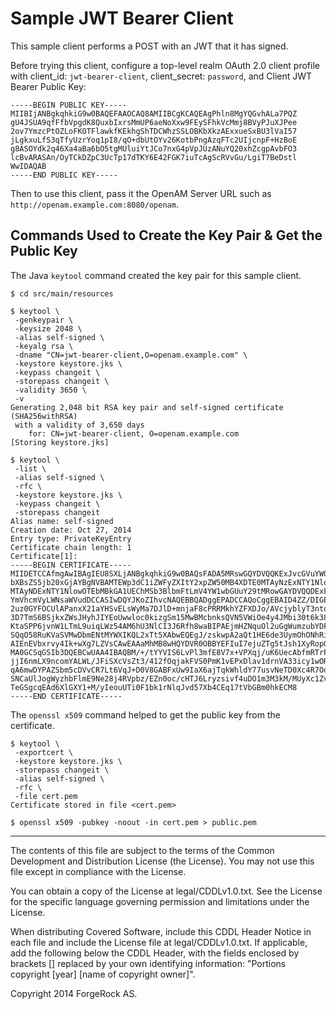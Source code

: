 # Sample JWT Bearer Client

This sample client performs a POST with an JWT that it has signed.

Before trying this client, configure a top-level realm OAuth 2.0 client profile
with client_id: `jwt-bearer-client`, client_secret: `password`,
and Client JWT Bearer Public Key:

    -----BEGIN PUBLIC KEY-----
    MIIBIjANBgkqhkiG9w0BAQEFAAOCAQ8AMIIBCgKCAQEAgPhln8MgYQGvhALa7PQZ
    gU4JSUA9qfFfbVpgdK8QuxbIxrsMmUP6aeNoXxw9FEySFhkVcMmj8BVyPJuXJPee
    2ov7YmzcPtOZLoFKOTFlawkfKEkhgShTDCWhzSSLOBKbXkzAExxueSxBU3lVaI57
    jLgkxuLfS3qTfyUzrYoq1pI8/qO+dbUtOYv26KotbPngAzqFTc2UIjcnpF+HzBoE
    g8ASOYdk2q46Xa4aBa6bO5tgMUluiYtJCo7nxG4pVpJUzANuYQ20xhZcgpAvbFO3
    lcBvARASAn/OyTCkDZpC3UcTp17dTKY6E42FGK7iuTcAgScRVvGu/LgiT7BeDstl
    WwIDAQAB
    -----END PUBLIC KEY-----

Then to use this client, pass it the OpenAM Server URL
such as `http://openam.example.com:8080/openam`.


## Commands Used to Create the Key Pair & Get the Public Key

The Java `keytool` command created the key pair for this sample client.

    $ cd src/main/resources

    $ keytool \
     -genkeypair \
     -keysize 2048 \
     -alias self-signed \
     -keyalg rsa \
     -dname "CN=jwt-bearer-client,O=openam.example.com" \
     -keystore keystore.jks \
     -keypass changeit \
     -storepass changeit \
     -validity 3650 \
     -v
    Generating 2,048 bit RSA key pair and self-signed certificate (SHA256withRSA)
     with a validity of 3,650 days
        for: CN=jwt-bearer-client, O=openam.example.com
    [Storing keystore.jks]

    $ keytool \
     -list \
     -alias self-signed \
     -rfc \
     -keystore keystore.jks \
     -keypass changeit \
     -storepass changeit
    Alias name: self-signed
    Creation date: Oct 27, 2014
    Entry type: PrivateKeyEntry
    Certificate chain length: 1
    Certificate[1]:
    -----BEGIN CERTIFICATE-----
    MIIDETCCAfmgAwIBAgIEU8SXLjANBgkqhkiG9w0BAQsFADA5MRswGQYDVQQKExJvcGVuYW0uZXhh
    bXBsZS5jb20xGjAYBgNVBAMTEWp3dC1iZWFyZXItY2xpZW50MB4XDTE0MTAyNzExNTY1NloXDTI0
    MTAyNDExNTY1NlowOTEbMBkGA1UEChMSb3BlbmFtLmV4YW1wbGUuY29tMRowGAYDVQQDExFqd3Qt
    YmVhcmVyLWNsaWVudDCCASIwDQYJKoZIhvcNAQEBBQADggEPADCCAQoCggEBAID4ZZ/DIGEBr4QC
    2uz0GYFOCUlAPanxX21aYHSvELsWyMa7DJlD+mnjaF8cPRRMkhYZFXDJo/AVcjyblyT3ntqL+2Js
    3D7TmS6BSjkxZWsJHyhJIYEoUwwloc0kizgSm15MwBMcbnksQVN5VWiOe4y4JMbi30t6k38lM62K
    KtaSPP6jvnW1LTmL9uiqLWz54AM6hU3NlCI3J6Rfh8waBIPAEjmHZNquOl2uGgWumzubYDFJbomL
    SQqO58RuKVaSVMwDbmENtMYWXIKQL2xTt5XAbwEQEgJ/zskwpA2aQt1HE6de3UymOhONhRiu4rk3
    AIEnEVbxrvy4Ik+wXg7LZVsCAwEAAaMhMB8wHQYDVR0OBBYEFIuI7ejuZTg5tJsh1XyRopGOMBcs
    MA0GCSqGSIb3DQEBCwUAA4IBAQBM/+/tYYVIS6LvPl3mfE8V7x+VPXqj/uK6UecAbfmRTrPk1ph+
    jjI6nmLX9ncomYALWL/JFiSXcVsZt3/412fOqjakFVS0PmK1vEPxDlav1drnVA33icy1wORRRu5/
    qA6mwDYPAZSbm5cDVvCR7Lt6VqJ+D0V8GABFxUw9IaX6ajTqkWhldY77usvNeTD0Xc4R7OqSBrnA
    SNCaUlJogWyzhbFlmE9Ne28j4RVpbz/EZn0oc/cHTJ6Lryzsivf4uDO1m3M3kM/MUyXc1Zv3rqBj
    TeGSgcqEAd6XlGXY1+M/yIeouUTi0F1bk1rNlqJvd57Xb4CEq17tVbGBm0hkECM8
    -----END CERTIFICATE-----

The `openssl x509` command helped to get the public key from the certificate.

    $ keytool \
     -exportcert \
     -keystore keystore.jks \
     -storepass changeit \
     -alias self-signed \
     -rfc \
     -file cert.pem
    Certificate stored in file <cert.pem>
    
    $ openssl x509 -pubkey -noout -in cert.pem > public.pem


* * * * *

The contents of this file are subject to the terms of the Common Development and
Distribution License (the License). You may not use this file except in compliance with the
License.

You can obtain a copy of the License at legal/CDDLv1.0.txt. See the License for the
specific language governing permission and limitations under the License.

When distributing Covered Software, include this CDDL Header Notice in each file and include
the License file at legal/CDDLv1.0.txt. If applicable, add the following below the CDDL
Header, with the fields enclosed by brackets [] replaced by your own identifying
information: "Portions copyright [year] [name of copyright owner]".

Copyright 2014 ForgeRock AS.
